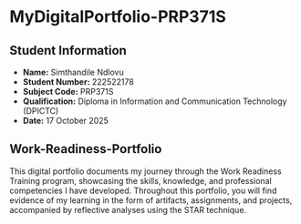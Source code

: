 # MyDigitalPortfolio-PRP371S
## Student Information
* **Name:** Simthandile Ndlovu
* **Student Number:** 222522178
* **Subject Code:** PRP371S 
* **Qualification:** Diploma in Information and Communication Technology (DPICTC) 
* **Date:** 17 October 2025

## Work-Readiness-Portfolio
This digital portfolio documents my journey through the Work Readiness Training program, showcasing the skills, knowledge, and professional competencies I have developed.  Throughout this portfolio, you will find evidence of my learning in the form of artifacts, assignments, and projects, accompanied by reflective analyses using the STAR technique.
